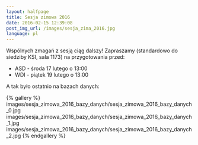 ```yaml
---
layout: halfpage
title: Sesja zimowa 2016
date: 2016-02-15 12:39:08
post_img_url: /images/sesja_zima_2016.jpg
language: pl
---
```


Wspólnych zmagań z sesją ciąg dalszy! Zapraszamy (standardowo do siedziby KSI, sala 1173) na przygotowania przed:

- ASD - środa 17 lutego o 13:00
- WDI - piątek 19 lutego o 13:00

A tak było ostatnio na bazach danych:

{% gallery %}
images/sesja_zimowa_2016_bazy_danych/sesja_zimowa_2016_bazy_danych_0.jpg
images/sesja_zimowa_2016_bazy_danych/sesja_zimowa_2016_bazy_danych_1.jpg
images/sesja_zimowa_2016_bazy_danych/sesja_zimowa_2016_bazy_danych_2.jpg
{% endgallery %}
